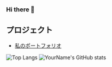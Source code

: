 ### Hi there 👋

## プロジェクト
- [私のポートフォリオ](https://github.com/Yoshiki0418/portfolio)

![Top Langs](https://github-readme-stats.vercel.app/api/top-langs/?username=Yoshiki0418&layout=compact)
![YourName's GitHub stats](https://github-readme-stats.vercel.app/api?username=yourusername&show_icons=true)



<!--
**Yoshiki0418/Yoshiki0418** is a ✨ _special_ ✨ repository because its `README.md` (this file) appears on your GitHub profile.

Here are some ideas to get you started:

- 🔭 I’m currently working on ...
- 🌱 I’m currently learning ...
- 👯 I’m looking to collaborate on ...
- 🤔 I’m looking for help with ...
- 💬 Ask me about ...
- 📫 How to reach me: ...
- 😄 Pronouns: ...
- ⚡ Fun fact: ...
-->
